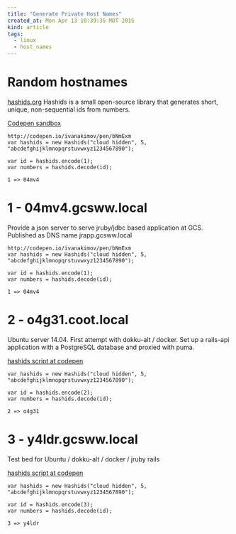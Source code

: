 ```yaml
---
title: "Generate Private Host Names"
created_at: Mon Apr 13 10:39:35 MDT 2015
kind: article
tags:
  - linux
  - host_names
---
```


# Random hostnames

[hashids.org](http://hashids.org/)
Hashids is a small open-source library that generates short, unique, non-sequential ids from numbers.

[Codepen sandbox](http://codepen.io/ivanakimov/pen/bNmExm)

~~~~~~~~~~~~~~
http://codepen.io/ivanakimov/pen/bNmExm
var hashids = new Hashids("cloud hidden", 5, "abcdefghijklmnopqrstuvwxyz1234567890");

var id = hashids.encode(1);
var numbers = hashids.decode(id);

1 => 04mv4
~~~~~~~~~~~~~~

# 1 - 04mv4.gcsww.local

Provide a json server
to serve jruby/jdbc based application
at GCS.
Published as DNS name jrapp.gcsww.local

~~~~~~~~~~~~~~
http://codepen.io/ivanakimov/pen/bNmExm
var hashids = new Hashids("cloud hidden", 5, "abcdefghijklmnopqrstuvwxyz1234567890");

var id = hashids.encode(1);
var numbers = hashids.decode(id);

1 => 04mv4
~~~~~~~~~~~~~~

# 2 - o4g31.coot.local

Ubuntu server 14.04.
First attempt with dokku-alt / docker.
Set up a rails-api application
with a PostgreSQL database
and proxied with puma.

[hashids script at codepen](http://codepen.io/ivanakimov/pen/bNmExm)

~~~~~~~~~~~~~~
var hashids = new Hashids("cloud hidden", 5, "abcdefghijklmnopqrstuvwxyz1234567890");

var id = hashids.encode(2);
var numbers = hashids.decode(id);

2 => o4g31
~~~~~~~~~~~~~~

# 3 - y4ldr.gcsww.local

Test bed for
Ubuntu / dokku-alt / docker / jruby rails

[hashids script at codepen](http://codepen.io/ivanakimov/pen/bNmExm)

~~~~~~~~~~~~~~
var hashids = new Hashids("cloud hidden", 5, "abcdefghijklmnopqrstuvwxyz1234567890");

var id = hashids.encode(3);
var numbers = hashids.decode(id);

3 => y4ldr
~~~~~~~~~~~~~~

